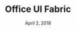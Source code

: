 ---
layout: post
date: April 2, 2018
title: Office UI Fabric
company: Microsoft
link: https://developer.microsoft.com/en-us/fabric
image: images/systems/fabric.jpg
description: The official front-end framework for building experiences that fit seamlessly into Office and Office 365.

---